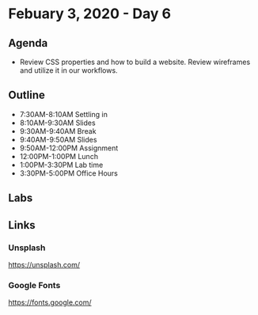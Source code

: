 # Febuary 3, 2020 - Day 6

## Agenda

- Review CSS properties and how to build a website. Review wireframes and utilize it in our workflows. 

## Outline

- 7:30AM-8:10AM  Settling in
- 8:10AM-9:30AM Slides 
- 9:30AM-9:40AM Break
- 9:40AM-9:50AM Slides
- 9:50AM-12:00PM Assignment
- 12:00PM-1:00PM Lunch 
- 1:00PM-3:30PM Lab time
- 3:30PM-5:00PM Office Hours 

## Labs 



## Links

### Unsplash

https://unsplash.com/

### Google Fonts

https://fonts.google.com/

